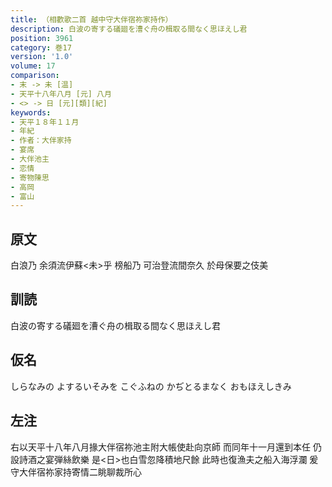```yaml
---
title: （相歡歌二首 越中守大伴宿祢家持作）
description: 白波の寄する礒廻を漕ぐ舟の楫取る間なく思ほえし君
position: 3961
category: 巻17
version: '1.0'
volume: 17
comparison:
- 末 -> 未 [温]
- 天平十八年八月 [元] 八月
- <> -> 日 [元][類][紀]
keywords:
- 天平１８年１１月
- 年紀
- 作者：大伴家持
- 宴席
- 大伴池主
- 恋情
- 寄物陳思
- 高岡
- 富山
---
```


## 原文

白浪乃 余須流伊蘇<未>乎 榜船乃 可治登流間奈久 於母保要之伎美

## 訓読

白波の寄する礒廻を漕ぐ舟の楫取る間なく思ほえし君

## 仮名

しらなみの よするいそみを こぐふねの かぢとるまなく おもほえしきみ

## 左注

右以天平十八年八月掾大伴宿祢池主附大帳使赴向京師 而同年十一月還到本任 仍設詩酒之宴弾絲飲樂 是<日>也白雪忽降積地尺餘 此時也復漁夫之船入海浮瀾 爰守大伴宿祢家持寄情二眺聊裁所心
